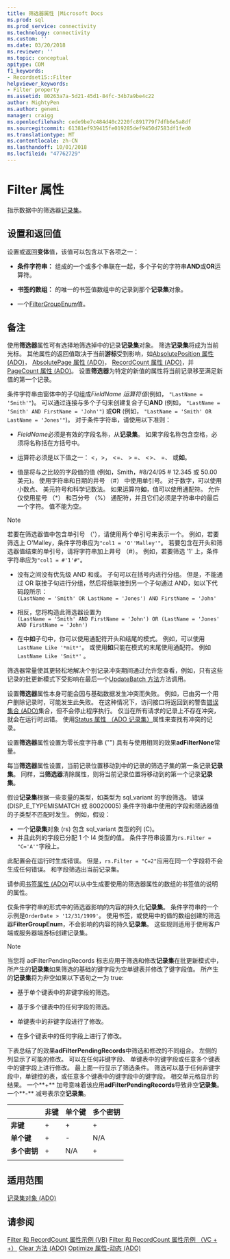 ```yaml
---
title: 筛选器属性 |Microsoft Docs
ms.prod: sql
ms.prod_service: connectivity
ms.technology: connectivity
ms.custom: ''
ms.date: 03/20/2018
ms.reviewer: ''
ms.topic: conceptual
apitype: COM
f1_keywords:
- Recordset15::Filter
helpviewer_keywords:
- Filter property
ms.assetid: 80263a7a-5d21-45d1-84fc-34b7a9be4c22
author: MightyPen
ms.author: genemi
manager: craigg
ms.openlocfilehash: cede9be7c484d40c2220fc891779f7dfb6e5a8df
ms.sourcegitcommit: 61381ef939415fe019285def9450d7583df1fed0
ms.translationtype: MT
ms.contentlocale: zh-CN
ms.lasthandoff: 10/01/2018
ms.locfileid: "47762729"
---
```

# <a name="filter-property"></a>Filter 属性
指示数据中的筛选器[记录集](../../../ado/reference/ado-api/recordset-object-ado.md)。  
  
## <a name="settings-and-return-values"></a>设置和返回值

设置或返回**变体**值，该值可以包含以下各项之一：  
  
-   **条件字符串：** 组成的一个或多个串联在一起，多个子句的字符串**AND**或**OR**运算符。  
  
-   **书签的数组：** 的唯一的书签值数组中的记录到那个**记录集**对象。  
  
-   一个[FilterGroupEnum](../../../ado/reference/ado-api/filtergroupenum.md)值。  
  
## <a name="remarks"></a>备注

使用**筛选器**属性可有选择地筛选掉中的记录**记录集**对象。 筛选**记录集**将成为当前光标。 其他属性的返回值取决于当前**游标**受到影响，如[AbsolutePosition 属性 (ADO)](../../../ado/reference/ado-api/absoluteposition-property-ado.md)， [AbsolutePage 属性 (ADO)](../../../ado/reference/ado-api/absolutepage-property-ado.md)， [RecordCount 属性 (ADO)](../../../ado/reference/ado-api/recordcount-property-ado.md)，并[PageCount 属性 (ADO)](../../../ado/reference/ado-api/pagecount-property-ado.md)。 设置**筛选器**为特定的新值的属性将当前记录移至满足新值的第一个记录。
  
条件字符串由窗体中的子句组成*FieldName 运算符值*(例如， `"LastName = 'Smith'"`)。 可以通过连接与多个子句来创建复合子句**AND** (例如， `"LastName = 'Smith' AND FirstName = 'John'"`) 或**OR** (例如， `"LastName = 'Smith' OR LastName = 'Jones'"`)。 对于条件字符串，请使用以下准则：

-   *FieldName*必须是有效的字段名称，从**记录集**。 如果字段名称包含空格，必须将名称括在方括号中。  
  
-   运算符必须是以下值之一： \<，>， \<=、 > =、 <>、 =、 或**如**。  
  
-   值是将与之比较的字段值的值 (例如，Smith，#8/24/95 # 12.345 或 50.00 美元)。 使用字符串和日期的井号 （#） 中使用单引号。 对于数字，可以使用小数点、 美元符号和科学记数法。 如果运算符**如**，值可以使用通配符。 允许仅使用星号 （*） 和百分号 （%） 通配符，并且它们必须是字符串中的最后一个字符。 值不能为空。  
  
> [!NOTE]
>  若要在筛选器值中包含单引号 （'），请使用两个单引号来表示一个。 例如，若要筛选上 O'Malley，条件字符串应为`"col1 = 'O''Malley'"`。 若要包含在开头和筛选器值结束的单引号，请将字符串加上井号 （#）。 例如，若要筛选 '1' 上，条件字符串应为`"col1 = #'1'#"`。  
  
-   没有之间没有优先级 AND 和或。 子句可以在括号内进行分组。 但是，不能通过 OR 联接子句进行分组，然后将组联接到另一个子句通过 AND，如以下代码段所示：  
 `(LastName = 'Smith' OR LastName = 'Jones') AND FirstName = 'John'`  
  
-   相反，您将构造此筛选器设置为  
 `(LastName = 'Smith' AND FirstName = 'John') OR (LastName = 'Jones' AND FirstName = 'John')`  
  
-   在中**如**子句中，你可以使用通配符开头和结尾的模式。 例如，可以使用`LastName Like '*mit*'`。 或使用**如**只能在模式的末尾使用通配符。 例如 `LastName Like 'Smit*'` 。  
  
 筛选器常量使其更轻松地解决个别记录冲突期间通过允许您查看，例如，只有这些记录的批更新模式下受影响在最后一个[UpdateBatch 方法](../../../ado/reference/ado-api/updatebatch-method.md)方法调用。  
  
设置**筛选器**属性本身可能会因与基础数据发生冲突而失败。 例如，已由另一个用户删除记录时，可能发生此失败。 在这种情况下，访问接口将返回到的警告[错误集合 (ADO)](../../../ado/reference/ado-api/errors-collection-ado.md)集合，但不会停止程序执行。 仅当在所有请求的记录上不存在冲突，就会在运行时出错。 使用[Status 属性 （ADO 记录集）](../../../ado/reference/ado-api/status-property-ado-recordset.md)属性来查找有冲突的记录。  
  
设置**筛选器**属性设置为零长度字符串 ("") 具有与使用相同的效果**adFilterNone**常量。
  
每当**筛选器**属性设置，当前记录位置移动到中的记录的筛选子集的第一条记录**记录集**。 同样，当**筛选器**清除属性，则将当前记录位置将移动到的第一个记录**记录集**。

假设**记录集**根据一些变量的类型，如类型为 sql_variant 的字段筛选。 错误 (DISP_E_TYPEMISMATCH 或 80020005) 条件字符串中使用的字段和筛选器值的子类型不匹配时发生。 例如，假设：

- 一个**记录集**对象 (rs) 包含 sql_variant 类型的列 (C)。
- 并且此列的字段已分配 1 个 I4 类型的值。 条件字符串设置为`rs.Filter = "C='A'"`字段上。

此配置会在运行时生成错误。 但是，`rs.Filter = "C=2"`应用在同一个字段将不会生成任何错误。 和字段筛选出当前记录集。

请参阅[书签属性 (ADO)](../../../ado/reference/ado-api/bookmark-property-ado.md)可以从中生成要使用的筛选器属性的数组的书签值的说明的属性。

仅条件字符串的形式中的筛选器影响的内容的持久化**记录集**。 条件字符串的一个示例是`OrderDate > '12/31/1999'`。 使用书签，或使用中的值的数组创建的筛选器**FilterGroupEnum**，不会影响的内容的持久**记录集**。 这些规则适用于使用客户端或服务器端游标创建记录集。
  
> [!NOTE]
>  当您将 adFilterPendingRecords 标志应用于筛选和修改**记录集**在批更新模式中，所产生的**记录集**如果筛选的基础的键字段为空单键表并修改了键字段值。 所产生的**记录集**将为非空如果以下语句之一为 true:  
  
-   基于单个键表中的非键字段的筛选。  
  
-   基于多个键表中的任何字段的筛选。  
  
-   单键表中的非键字段进行了修改。  
  
-   在多个键表中的任何字段上进行了修改。  
  
下表总结了的效果**adFilterPendingRecords**中筛选和修改的不同组合。 左侧的列显示了可能的修改。 可以在任何非键字段、 单键表中的键字段或任意多个键表中的键字段上进行修改。 最上面一行显示了筛选条件。 筛选可以基于任何非键字段中，单键控的表，或任意多个键表中的键字段中的键字段。 相交单元格显示的结果。 一个**+** 加号意味着该应用**adFilterPendingRecords**导致非空**记录集**。 一个**-** 减号表示空**记录集**。  
  
||非键|单个键|多个密钥|
|-|--------------|----------------|-------------------|
|**非键**|+|+|+|
|**单个键**|+|-|N/A|
|**多个密钥**|+|N/A|+|
|||||
  
## <a name="applies-to"></a>适用范围

[记录集对象 (ADO)](../../../ado/reference/ado-api/recordset-object-ado.md)  
  
## <a name="see-also"></a>请参阅

[Filter 和 RecordCount 属性示例 (VB)](../../../ado/reference/ado-api/filter-and-recordcount-properties-example-vb.md)
[Filter 和 RecordCount 属性示例 （VC + +）](../../../ado/reference/ado-api/filter-and-recordcount-properties-example-vc.md)
[Clear 方法 (ADO)](../../../ado/reference/ado-api/clear-method-ado.md) 
[Optimize 属性-动态 (ADO)](../../../ado/reference/ado-api/optimize-property-dynamic-ado.md)
